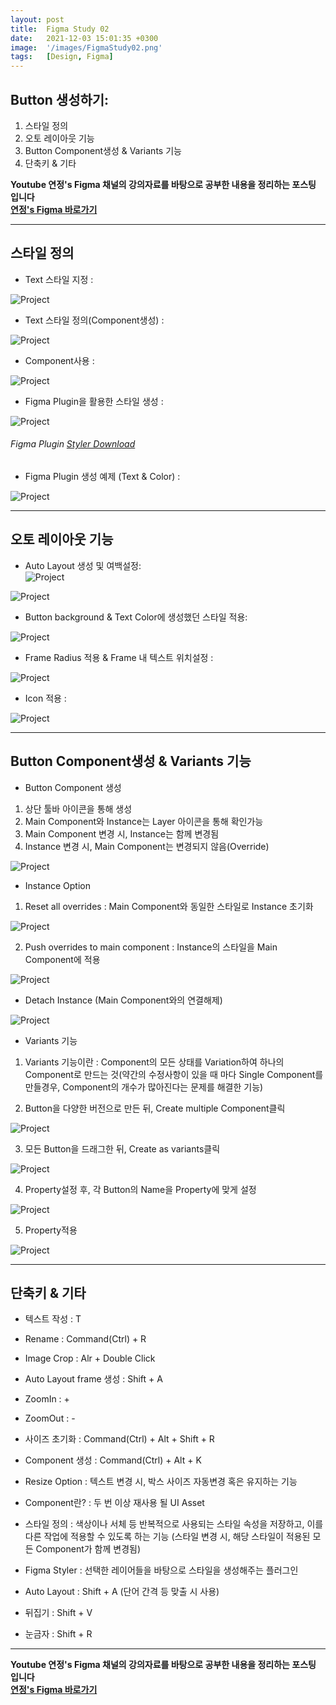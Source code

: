 ```yaml
---
layout: post
title:  Figma Study 02
date:   2021-12-03 15:01:35 +0300
image:  '/images/FigmaStudy02.png'
tags:   [Design, Figma]
---
```


## Button 생성하기:<br/>
1. 스타일 정의<br/>
2. 오토 레이아웃 기능<br/>
3. Button Component생성 & Variants 기능<br/>
4. 단축키 & 기타<br/>

**Youtube 연정's Figma 채널의 강의자료를 바탕으로 공부한 내용을 정리하는 포스팅 입니다**<br/>
**[연정's Figma 바로가기](https://www.youtube.com/c/%EC%97%B0%EC%A0%95sFigma)** 

___

## 스타일 정의<br/>
* Text 스타일 지정 : <br/>
<img src="/images/Posting/Figma/Study02/01.png" alt="Project">

* Text 스타일 정의(Component생성) : <br/>
<img src="/images/Posting/Figma/Study02/02.png" alt="Project">

* Component사용 :<br/>
<img src="/images/Posting/Figma/Study02/03.png" alt="Project">

* Figma Plugin을 활용한 스타일 생성 : <br/>
<img src="/images/Posting/Figma/Study02/04.png" alt="Project">
 
###### Figma Plugin [Styler Download](https://www.figma.com/community/plugin/820660579767995949/Styler)<br/>

* Figma Plugin 생성 예제 (Text & Color) : <br/>
<img src="/images/Posting/Figma/Study02/05.png" alt="Project">

___

## 오토 레이아웃 기능<br/>
* Auto Layout 생성 및 여백설정: <br/>
<img src="/images/Posting/Figma/Study02/06.png" alt="Project"><br/>
<img src="/images/Posting/Figma/Study02/07.png" alt="Project">

* Button background & Text Color에 생성했던 스타일 적용: <br/>
<img src="/images/Posting/Figma/Study02/08.png" alt="Project">

* Frame Radius 적용 & Frame 내 텍스트 위치설정 :<br/>
<img src="/images/Posting/Figma/Study02/09.png" alt="Project">

* Icon 적용 :<br/>
<img src="/images/Posting/Figma/Study02/10.png" alt="Project">

___

## Button Component생성 & Variants 기능<br/>
* Button Component 생성<br/>
1. 상단 툴바 아이콘을 통해 생성<br/>
2. Main Component와 Instance는 Layer 아이콘을 통해 확인가능<br/>
3. Main Component 변경 시, Instance는 함께 변경됨<br/>
4. Instance 변경 시, Main Component는 변경되지 않음(Override)<br/>
<img src="/images/Posting/Figma/Study02/11.png" alt="Project">

* Instance Option<br/>
1. Reset all overrides : Main Component와 동일한 스타일로 Instance 초기화 <br/>
<img src="/images/Posting/Figma/Study02/12.png" alt="Project">

2. Push overrides to main component : Instance의 스타일을 Main Component에 적용<br/>
<img src="/images/Posting/Figma/Study02/13.png" alt="Project">

* Detach Instance (Main Component와의 연결해제)<br/>
<img src="/images/Posting/Figma/Study02/14.png" alt="Project">

* Variants 기능<br/>
1. Variants 기능이란 : Component의 모든 상태를 Variation하여 하나의 Component로 만드는 것(약간의 수정사항이 있을 때 마다 Single Component를 만들경우, Component의 개수가 많아진다는 문제를 해결한 기능)<br/>

2. Button을 다양한 버전으로 만든 뒤, Create multiple Component클릭<br/>
<img src="/images/Posting/Figma/Study02/15.png" alt="Project">

3. 모든 Button을 드래그한 뒤, Create as variants클릭<br/>
<img src="/images/Posting/Figma/Study02/16.png" alt="Project">

4. Property설정 후, 각 Button의 Name을 Property에 맞게 설정<br/>
<img src="/images/Posting/Figma/Study02/17.png" alt="Project">

5. Property적용<br/>
<img src="/images/Posting/Figma/Study02/18.png" alt="Project">


___

## 단축키 & 기타<br/>
* 텍스트 작성 : T<br/>
* Rename : Command(Ctrl) + R<br/>
* Image Crop : Alr + Double Click <br/>
* Auto Layout frame 생성 : Shift + A <br/>
* ZoomIn : + <br/>
* ZoomOut : - <br/>
* 사이즈 초기화 : Command(Ctrl) + Alt + Shift + R <br/>
* Component 생성 : Command(Ctrl) + Alt + K <br/>

* Resize Option : 텍스트 변경 시, 박스 사이즈 자동변경 혹은 유지하는 기능<br/>
* Component란? : 두 번 이상 재사용 될 UI Asset<br/>
* 스타일 정의 : 색상이나 서체 등 반복적으로 사용되는 스타일 속성을 저장하고, 이를 다른 작업에 적용할 수 있도록 하는 기능 (스타일 변경 시, 해당 스타일이 적용된 모든 Component가 함께 변경됨)<br/>
* Figma Styler : 선택한 레이어들을 바탕으로 스타일을 생성해주는 플러그인
* Auto Layout : Shift + A (단어 간격 등 맞출 시 사용) <br/>
* 뒤집기 : Shift + V <br/>
* 눈금자 : Shift + R <br/>


___

**Youtube 연정's Figma 채널의 강의자료를 바탕으로 공부한 내용을 정리하는 포스팅 입니다**<br/>
**[연정's Figma 바로가기](https://www.youtube.com/c/%EC%97%B0%EC%A0%95sFigma)** 